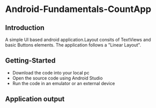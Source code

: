 # Android-Fundamentals-CountApp

## Introduction

A simple UI based android application.Layout consits of TextViews and basic Buttons elements. The application follows a "Linear Layout".

## Getting-Started

  * Download the code into your local pc
  * Open the source code using Android Studio
  * Run the code in an emulator or an external device
  
## Application output

